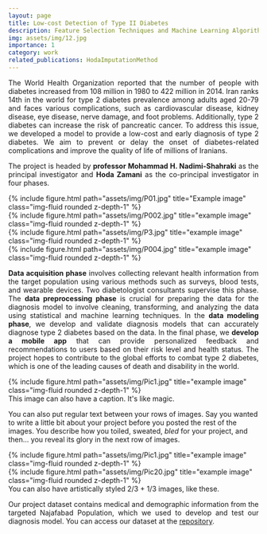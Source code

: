 ```yaml
---
layout: page
title: Low-cost Detection of Type II Diabetes
description: Feature Selection Techniques and Machine Learning Algorithms
img: assets/img/12.jpg
importance: 1
category: work
related_publications: HodaImputationMethod
---
```

<p align="justify">The World Health Organization reported that the number of people with diabetes increased from 108 million in 1980 to 422 million in 2014. Iran ranks 14th in the world for type 2 diabetes prevalence among adults aged 20-79 and faces various complications, such as cardiovascular disease, kidney disease, eye disease, nerve damage, and foot problems. Additionally, type 2 diabetes can increase the risk of pancreatic cancer. To address this issue, we developed a model to provide a low-cost and early diagnosis of type 2 diabetes. We aim to prevent or delay the onset of diabetes-related complications and improve the quality of life of millions of Iranians.</p>

<p align="justify">The project is headed by <b>professor Mohammad H. Nadimi-Shahraki</b> as the principal investigator and <b>Hoda Zamani</b> as the co-principal investigator in four phases. 
     

<div class="row">
    <div class="col-sm mt-3 mt-md-0">
        {% include figure.html path="assets/img/P01.jpg" title="Example image" class="img-fluid rounded z-depth-1" %}
    </div>
    <div class="col-sm mt-3 mt-md-0">
        {% include figure.html path="assets/img/P002.jpg" title="example image" class="img-fluid rounded z-depth-1" %}
    </div>
    <div class="col-sm mt-3 mt-md-0">
        {% include figure.html path="assets/img/P3.jpg" title="example image" class="img-fluid rounded z-depth-1" %}
    </div>
    <div class="col-sm mt-3 mt-md-0">
        {% include figure.html path="assets/img/P004.jpg" title="example image" class="img-fluid rounded z-depth-1" %}
    </div>    
</div>



<p align="justify"><b>Data acquisition phase</b> involves collecting relevant health information from the target population using various methods such as surveys, blood tests, and wearable devices. Two diabetologist consultants supervise this phase. The <b>data preprocessing phase</b> is crucial for preparing the data for the diagnosis model to involve cleaning, transforming, and analyzing the data using statistical and machine learning techniques. In the <b>data modeling phase</b>, we develop and validate diagnosis models that can accurately diagnose type 2 diabetes based on the data. In the final phase, we <b>develop a mobile app</b> that can provide personalized feedback and recommendations to users based on their risk level and health status. The project hopes to contribute to the global efforts to combat type 2 diabetes, which is one of the leading causes of death and disability in the world.</p>

<div class="row">
    <div class="col-sm mt-3 mt-md-0">
        {% include figure.html path="assets/img/Pic1.jpg" title="example image" class="img-fluid rounded z-depth-1" %}
    </div>
</div>
<div class="caption">
    This image can also have a caption. It's like magic.
</div>

You can also put regular text between your rows of images.
Say you wanted to write a little bit about your project before you posted the rest of the images.
You describe how you toiled, sweated, *bled* for your project, and then... you reveal its glory in the next row of images.


<div class="row justify-content-sm-center">
    <div class="col-sm-8 mt-3 mt-md-0">
        {% include figure.html path="assets/img/Pic1.jpg" title="example image" class="img-fluid rounded z-depth-1" %}
    </div>
    <div class="col-sm-4 mt-3 mt-md-0">
        {% include figure.html path="assets/img/Pic20.jpg" title="example image" class="img-fluid rounded z-depth-1" %}
    </div>
</div>
<div class="caption">
    You can also have artistically styled 2/3 + 1/3 images, like these.
</div>

<p align="justify">Our project dataset contains medical and demographic information from the targeted Najafabad Population, which we used to develop and test our diagnosis model. You can access our dataset at the <a href="https://hodazamani.github.io/repositories">repository</a>.</p>


